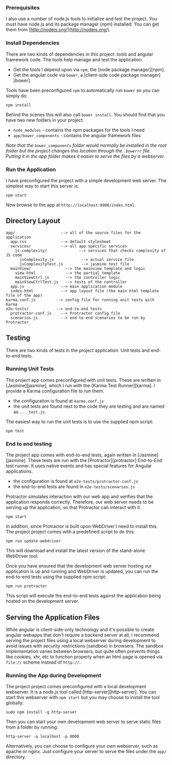 ### Prerequisites

I also use a number of node.js tools to initialize and test the project. You must have node.js and
its package manager (npm) installed.  You can get them from [http://nodejs.org/](http://nodejs.org/).

### Install Dependencies

There are two kinds of dependencies in this project: tools and angular framework code.  The tools help manage and test the application.

* Get the tools I depend upon via `npm`, the [node package manager][npm].
* Get the angular code via `bower`, a [client-side code package manager][bower].

Tools have been preconfigured `npm` to automatically run `bower` so you can simply do:

```
npm install
```

Behind the scenes this will also call `bower install`.  You should find that you have two new
folders in your project.

* `node_modules` - contains the npm packages for the tools I need
* `app/bower_components` - contains the angular framework files

*Note that the `bower_components` folder would normally be installed in the root folder but
the project changes this location through the `.bowerrc` file.  Putting it in the app folder makes
it easier to serve the files by a webserver.*

### Run the Application

I have preconfigured the project with a simple development web server.  The simplest way to start
this server is:

```
npm start
```

Now browse to the app at `http://localhost:8000/index.html`.



## Directory Layout

```
app/                    --> all of the source files for the application
  app.css               --> default stylesheet
  services/             --> all app specific services
    js-complexity/              --> services that checks complexity of JS code
      jsComplexity.js            --> actual service file
      jsComplexityTest.js        --> jasmine test file
  mainView/               --> the mainview template and logic
    view.html             --> the partial template
    mainViewCtrl.js       --> the controller logic
    mainViewCtrlTest.js   --> tests of the controller
  app.js                --> main application module
  index.html            --> app layout file (the main html template file of the app)
karma.conf.js         --> config file for running unit tests with Karma
e2e-tests/            --> end-to-end tests
  protractor-conf.js    --> Protractor config file
  scenarios.js          --> end-to-end scenarios to be run by Protractor
```

## Testing

There are two kinds of tests in the project application: Unit tests and end-to-end tests.

### Running Unit Tests

The project app comes preconfigured with unit tests. These are written in
[Jasmine][jasmine], which I run with the [Karma Test Runner][karma]. I provide a Karma
configuration file to run them.

* the configuration is found at `karma.conf.js`
* the unit tests are found next to the code they are testing and are named as `..._test.js`.

The easiest way to run the unit tests is to use the supplied npm script:

```
npm test
```

### End to end testing

The project app comes with end-to-end tests, again written in [Jasmine][jasmine]. These tests
are run with the [Protractor][protractor] End-to-End test runner.  It uses native events and has
special features for Angular applications.

* the configuration is found at `e2e-tests/protractor-conf.js`
* the end-to-end tests are found in `e2e-tests/scenarios.js`

Protractor simulates interaction with our web app and verifies that the application responds
correctly. Therefore, our web server needs to be serving up the application, so that Protractor
can interact with it.

```
npm start
```

In addition, since Protractor is built upon WebDriver I need to install this.  The project
project comes with a predefined script to do this:

```
npm run update-webdriver
```

This will download and install the latest version of the stand-alone WebDriver tool.

Once you have ensured that the development web server hosting our application is up and running
and WebDriver is updated, you can run the end-to-end tests using the supplied npm script:

```
npm run protractor
```

This script will execute the end-to-end tests against the application being hosted on the
development server.


## Serving the Application Files

While angular is client-side-only technology and it's possible to create angular webapps that
don't require a backend server at all, I recommend serving the project files using a local
webserver during development to avoid issues with security restrictions (sandbox) in browsers. The
sandbox implementation varies between browsers, but quite often prevents things like cookies, xhr,
etc to function properly when an html page is opened via `file://` scheme instead of `http://`.


### Running the App during Development

The project project comes preconfigured with a local development webserver.  It is a node.js
tool called [http-server][http-server].  You can start this webserver with `npm start` but you may choose to
install the tool globally:

```
sudo npm install -g http-server
```

Then you can start your own development web server to serve static files from a folder by
running:

```
http-server -a localhost -p 8000
```

Alternatively, you can choose to configure your own webserver, such as apache or nginx. Just
configure your server to serve the files under the `app/` directory.
